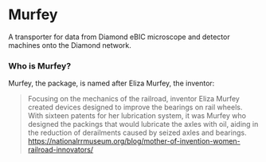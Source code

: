 # Murfey

A transporter for data from Diamond eBIC microscope and detector machines onto the Diamond network.


### Who is Murfey?

Murfey, the package, is named after Eliza Murfey, the inventor:

> Focusing on the mechanics of the railroad, inventor Eliza Murfey created devices designed
> to improve the bearings on rail wheels. With sixteen patents for her lubrication system,
> it was Murfey who designed the packings that would lubricate the axles with oil, aiding
> in the reduction of derailments caused by seized axles and bearings.
https://nationalrrmuseum.org/blog/mother-of-invention-women-railroad-innovators/

